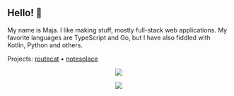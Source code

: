  ## Hello! :wave:

My name is Maja. I like making stuff, mostly full-stack web applications. My favorite languages are TypeScript and Go, but I have also fiddled with Kotlin, Python and others.

  Projects: 
  [routecat](https://routecat.mayu.dev) • 
  [notesplace](https://notes.mayu.dev)

<p align="center">
  <a href="https://skillicons.dev">
    <img src="https://skillicons.dev/icons?i=react,vue,svelte,solidjs,flutter,tailwind,redux,pinia,next,nest,docker,git,figma,linux,vercel,js,ts,kotlin,golang,py,mysql,postgres,mongodb,sequelize,graphql&perline=5" />
  </a>
</p>
<p align="center">
  <img src="https://github-readme-stats.vercel.app/api/top-langs/?username=mayudev&langs_count=6&layout=compact" />
 </p>
 
